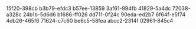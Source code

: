 15f20-398cb
b3b79-efdc3
b57ee-13859
3af61-994fb
41829-5a4dc
72038-a328c
24b1b-5d6d6
b1686-ff026
dd711-0f24c
90eda-ed2b7
6f64f-e5f74
4db26-465f6
71624-c7c60
be6c5-58fea
abcc2-2314f
02961-845c4